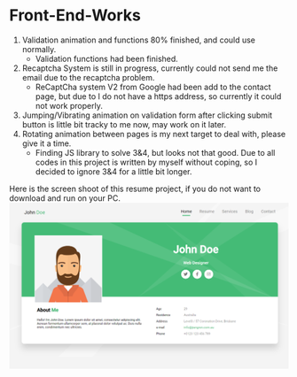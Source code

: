 # Front-End-Works

1. Validation animation and functions 80% finished, and could use normally.
    - Validation functions had been finished.
2. Recaptcha System is still in progress, currently could not send me the email due to the recaptcha problem.
    - ReCaptCha system V2 from Google had been add to the contact page, but due to I do not have a https address, so currently it could not work properly.
3. Jumping/Vibrating animation on validation form after clicking submit button is little bit tracky to me now, may work on it later.
4. Rotating animation between pages is my next target to deal with, please give it a time.
    - Finding JS library to solve 3&4, but looks not that good. Due to all codes in this project is written by myself without coping, so I decided to ignore 3&4 for a little bit longer.
    
Here is the screen shoot of this resume project, if you do not want to download and run on your PC.
![image](https://github.com/JavaScriptN0ob/Front-End-Works/blob/master/img/screen-shoot/Resume01.PNG)
